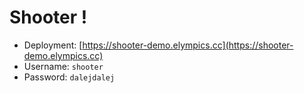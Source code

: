 # Shooter !

- Deployment: [https://shooter-demo.elympics.cc](https://shooter-demo.elympics.cc)
- Username: `shooter`
- Password: `dalejdalej`

